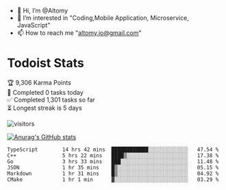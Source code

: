 - 👋 Hi, I’m @Altomy
- 👀 I’m interested in "Coding,Mobile Application, Microservice, JavaScript"
- 📫 How to reach me "altomy.jo@gmail.com"

# Todoist Stats

<!-- TODO-IST:START -->
🏆  9,306 Karma Points           
🌸  Completed 0 tasks today           
✅  Completed 1,301 tasks so far           
⏳  Longest streak is 5 days
<!-- TODO-IST:END -->



![visitors](https://visitor-badge.glitch.me/badge?page_id=Altomy&left_color=green&right_color=red)

[![Anurag's GitHub stats](https://github-readme-stats.vercel.app/api?username=Altomy&count_private=true)](https://github.com/anuraghazra/github-readme-stats)



<!--START_SECTION:waka-->

```text
TypeScript        14 hrs 42 mins  ████████████░░░░░░░░░░░░░   47.54 %
C++               5 hrs 22 mins   ████▒░░░░░░░░░░░░░░░░░░░░   17.38 %
Go                3 hrs 33 mins   ███░░░░░░░░░░░░░░░░░░░░░░   11.48 %
JSON              1 hr 35 mins    █▒░░░░░░░░░░░░░░░░░░░░░░░   05.15 %
Markdown          1 hr 31 mins    █▒░░░░░░░░░░░░░░░░░░░░░░░   04.92 %
CMake             1 hr 1 min      ▓░░░░░░░░░░░░░░░░░░░░░░░░   03.29 %
```

<!--END_SECTION:waka-->
